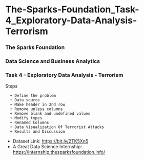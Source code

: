 # The-Sparks-Foundation_Task-4_Exploratory-Data-Analysis-Terrorism

### The Sparks Foundation 
### Data Science and Business Analytics 
### Task 4 - Exploratory Data Analysis  - Terrorism  

Steps 

      + Define the problem
      + Data source
      + Make header in 2nd row
      + Remove unless columns 
      + Remove blank and undefined values
      + Modify types
      + Renamed Columns
      + Data Visualization Of Terrorist Attacks
      + Results and Discussion  
      
   
- Dataset Link: https://bit.ly/2TK5Xn5
- A Great Data Science Internship: https://internship.thesparksfoundation.info/
